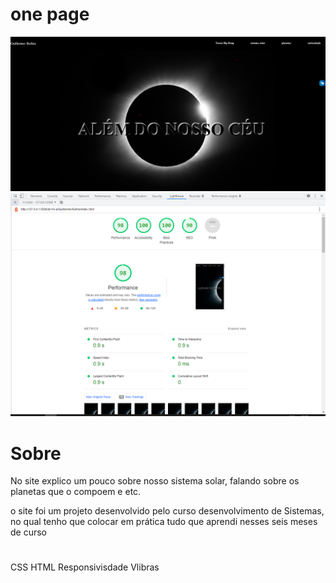 # one page
<img src="./img/Captura de tela 2022-12-13 075513.png">
<img src="./img/Captura de tela 2022-12-13 111859.png">

# Sobre

No site explico um pouco sobre nosso sistema solar, falando sobre os planetas que o compoem e etc.

o site foi um projeto desenvolvido pelo curso desenvolvimento de Sistemas, no qual tenho que colocar em prática tudo que aprendi nesses seis meses de curso


# 
CSS
HTML
Responsivisdade
 Vlibras

